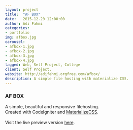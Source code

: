 ```yaml
---
layout: project
title:  "AF BOX"
date:   2015-12-20 12:00:00
author: Adi Fahmi
categories:
- portfolio
img: afbox.jpg
carousel:
- afbox-1.jpg
- afbox-2.jpg
- afbox-3.jpg
- afbox-4.jpg
tagged: Web, Self Project, College
client: Self Project.
website: http://adifahmi.orgfree.com/afbox/
description: A simple file hosting with materialize CSS.
---
```

<h3>AF BOX</h3>
A simple, beautiful and responsive filehosting. <br>
Created with CodeIgniter and <a href="http://materializecss.com" target="_blank">MaterializeCSS</a>.
<br><br>
Visit the live preview version <a href="http://adifahmi.orgfree.com/afbox/" target="_blank">here</a>.
